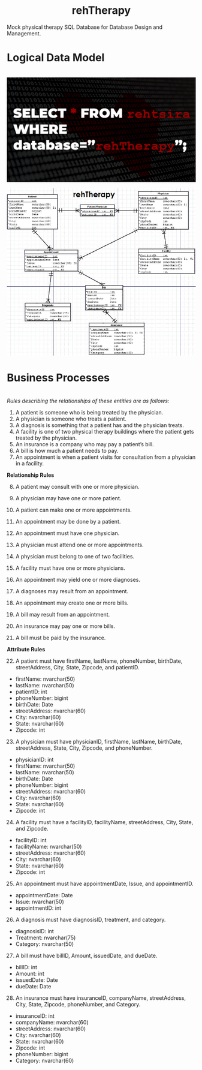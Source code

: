 # <div align="center">rehTherapy</div>
Mock physical therapy SQL Database for Database Design and Management.

<b><h1>Logical Data Model</h1></b></br>
![rehTherapy](https://github.com/rehtsira/rehtsira.github.io/blob/master/assets/img/rehtherapy.PNG)

![logicalmodel](https://github.com/rehtsira/rehTherapy/blob/master/LogicalDataModel.png)

<b><h1>Business Processes</h1></b></br>
<i>Rules describing the relationships of these entities are as follows:</i></br>
1.	A patient is someone who is being treated by the physician.
2.	A physician is someone who treats a patient.
3.	A diagnosis is something that a patient has and the physician treats.
4.	A facility is one of two physical therapy buildings where the patient gets treated by the physician.
5.	An insurance is a company who may pay a patient’s bill.
6.	A bill is how much a patient needs to pay.
7.	An appointment is when a patient visits for consultation from a physician in a facility. 

<b>Relationship Rules</b></br>

8.	A patient may consult with one or more physician.
9.	A physician may have one or more patient.

10.	A patient can make one or more appointments.
11.	An appointment may be done by a patient.

12.	An appointment must have one physician.
13.	A physician must attend one or more appointments.

14.	A physician must belong to one of two facilities.
15.	A facility must have one or more physicians.

16.	An appointment may yield one or more diagnoses.
17.	A diagnoses may result from an appointment.

18.	An appointment may create one or more bills.
19.	A bill may result from an appointment.

20.	An insurance may pay one or more bills.
21.	A bill must be paid by the insurance.

<b>Attribute Rules</b></br>

22.	A patient must have firstName, lastName, phoneNumber, birthDate, streetAddress, City, State, Zipcode, and patientID.
-	firstName: nvarchar(50)
-	lastName: nvarchar(50)
-	patientID: int
-	phoneNumber: bigint
-	birthDate: Date
-	streetAddress: nvarchar(60)
-	City: nvarchar(60)
-	State: nvarchar(60)
-	Zipcode: int
23.	A physician must have physicianID, firstName, lastName, birthDate, streetAddress, State, City, Zipcode, and phoneNumber.
-	physicianID: int
-	firstName: nvarchar(50)
-	lastName: nvarchar(50)
-	birthDate: Date
-	phoneNumber: bigint
-	streetAddress: nvarchar(60)
-	City: nvarchar(60)
-	State: nvarchar(60)
-	Zipcode: int
24.	A facility must have a facilityID, facilityName, streetAddress, City, State, and Zipcode.
-	facilityID: int
-	facilityName: nvarchar(50)
-	streetAddress: nvarchar(60)
-	City: nvarchar(60)
-	State: nvarchar(60)
-	Zipcode: int
25.	An appointment must have appointmentDate, Issue, and appointmentID.
-	appointmentDate: Date
-	Issue: nvarchar(50)
-	appointmentID: int
26.	A diagnosis must have diagnosisID, treatment, and category.
-	diagnosisID: int
-	Treatment: nvarchar(75)
-	Category: nvarchar(50)
27.	A bill must have billID, Amount, issuedDate, and dueDate.
-	billID: int
-	Amount: int
-	issuedDate: Date
-	dueDate: Date
28.	An insurance must have insuranceID, companyName, streetAddress, City, State, Zipcode, phoneNumber, and Category.
-	insuranceID: int
-	companyName: nvarchar(60)
-	streetAddress: nvarchar(60)
-	City: nvarchar(60)
-	State: nvarchar(60)
-	Zipcode: int
-	phoneNumber: bigint
-	Category: nvarchar(60)

